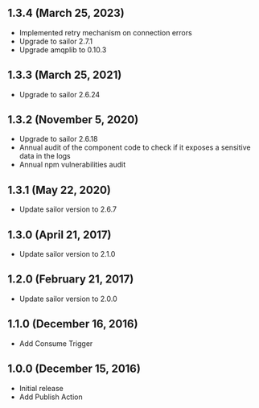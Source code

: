 ## 1.3.4 (March 25, 2023)
* Implemented retry mechanism on connection errors
* Upgrade to sailor 2.7.1
* Upgrade amqplib to 0.10.3

## 1.3.3 (March 25, 2021)

* Upgrade to sailor 2.6.24

## 1.3.2 (November 5, 2020)

* Upgrade to sailor 2.6.18
* Annual audit of the component code to check if it exposes a sensitive data in the logs
* Annual npm vulnerabilities audit

## 1.3.1 (May 22, 2020)

* Update sailor version to 2.6.7

## 1.3.0 (April 21, 2017)

* Update sailor version to 2.1.0

## 1.2.0 (February 21, 2017)

* Update sailor version to 2.0.0

## 1.1.0 (December 16, 2016)

* Add Consume Trigger

## 1.0.0 (December 15, 2016)

* Initial release
* Add Publish Action
